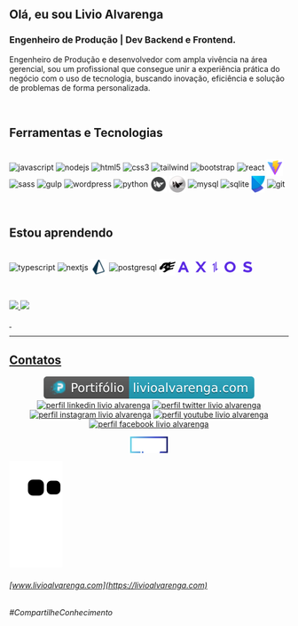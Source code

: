 ## Olá, eu sou **Livio Alvarenga**

### Engenheiro de Produção | Dev Backend e Frontend.
Engenheiro de Produção e desenvolvedor com ampla vivência na área gerencial, sou um profissional que consegue unir a experiência prática do negócio com o uso de tecnologia, buscando inovação, eficiência e solução de problemas de forma personalizada.

&nbsp;

## **Ferramentas e Tecnologias**
<div style="display: inline_block"><br>
  <img align="center" alt="javascript" height="30" src="https://cdn.jsdelivr.net/gh/devicons/devicon/icons/javascript/javascript-plain.svg">
  <img align="center" alt="nodejs" height="30" src="https://cdn.jsdelivr.net/gh/devicons/devicon/icons/nodejs/nodejs-plain.svg">
  <img align="center" alt="html5" height="30" src="https://cdn.jsdelivr.net/gh/devicons/devicon/icons/html5/html5-plain-wordmark.svg">
  <img align="center" alt="css3" height="30" src="https://cdn.jsdelivr.net/gh/devicons/devicon/icons/css3/css3-plain-wordmark.svg">
  <img align="center" alt="tailwind" height="30" src="https://cdn.jsdelivr.net/gh/devicons/devicon/icons/tailwindcss/tailwindcss-plain.svg">
  <img align="center" alt="bootstrap" height="30" src="https://cdn.jsdelivr.net/gh/devicons/devicon/icons/bootstrap/bootstrap-plain.svg">
  <img align="center" alt="react" height="30" src="https://cdn.jsdelivr.net/gh/devicons/devicon/icons/react/react-original.svg">
  <img align="center" alt="vite" height="30" src="https://raw.githubusercontent.com/LivioAlvarenga/LivioAlvarenga/3c6e62cf6789eea4733372d2a109ee3f8a5a42d4/files/vite.svg">
  <img align="center" alt="sass" height="30" src="https://cdn.jsdelivr.net/gh/devicons/devicon/icons/sass/sass-original.svg">
  <img align="center" alt="gulp" height="30" src="https://cdn.jsdelivr.net/gh/devicons/devicon/icons/gulp/gulp-plain.svg">
  <img align="center" alt="wordpress" height="30" src="https://cdn.jsdelivr.net/gh/devicons/devicon/icons/wordpress/wordpress-original.svg">
  <img align="center" alt="python" height="30" src="https://cdn.jsdelivr.net/gh/devicons/devicon/icons/python/python-original.svg">
  <img align="center" alt="kivy" height="30" src="https://raw.githubusercontent.com/LivioAlvarenga/LivioAlvarenga/677c23938a4c4ee267ad946d8c8a7cc4e513a4e4/files/kivy.svg">
  <img align="center" alt="kivymd" height="30" src="https://github.com/LivioAlvarenga/LivioAlvarenga/blob/main/files/kivymd.png?raw=true">
  <img align="center" alt="mysql" height="30" src="https://cdn.jsdelivr.net/gh/devicons/devicon/icons/mysql/mysql-original.svg">
  <img align="center" alt="sqlite" height="30" src="https://cdn.jsdelivr.net/gh/devicons/devicon/icons/sqlite/sqlite-original.svg">
  <img align="center" alt="poetry" height="30" src="https://raw.githubusercontent.com/LivioAlvarenga/LivioAlvarenga/d9a9c4a96fc20fba39a9fcc7113ca84e0593f77a/files/poetry.svg">
  <img align="center" alt="git" height="30" src="https://cdn.jsdelivr.net/gh/devicons/devicon/icons/git/git-plain.svg">
</div>

&nbsp;
          
## **Estou aprendendo**

<div style="display: inline_block"><br>
  <img align="center" alt="typescript" height="30" src="https://cdn.jsdelivr.net/gh/devicons/devicon/icons/typescript/typescript-plain.svg">
  <img align="center" alt="nextjs" height="30" src="https://cdn.jsdelivr.net/gh/devicons/devicon/icons/nextjs/nextjs-original.svg">
  <img align="center" alt="prisma" height="30" src="https://raw.githubusercontent.com/LivioAlvarenga/LivioAlvarenga/13c726183de46420023ecabf4fc3c90191d4a8d0/files/prisma.svg">
  <img align="center" alt="postgresql" height="30" src="https://cdn.jsdelivr.net/gh/devicons/devicon/icons/postgresql/postgresql-original.svg">
  <img align="center" alt="fastify" height="30" src="https://raw.githubusercontent.com/LivioAlvarenga/LivioAlvarenga/13c726183de46420023ecabf4fc3c90191d4a8d0/files/fastify.svg">
  <img align="center" alt="axios" height="20" src="https://raw.githubusercontent.com/LivioAlvarenga/LivioAlvarenga/13c726183de46420023ecabf4fc3c90191d4a8d0/files/axios.svg">
</div>

&nbsp;

<div>
  <a href="https://github.com/LivioAlvarenga">
  <img height="180em" src="https://github-readme-stats.vercel.app/api?username=LivioAlvarenga&show_icons=true&theme=algolial&include_all_commits=true&count_private=true"/>
  <img height="180em" src="https://github-readme-stats.vercel.app/api/top-langs/?username=LivioAlvarenga&layout=compact&langs_count=7&theme=algolia"/>
</div>

&nbsp;

<hr>

## **Contatos**

<p align="center">
  <a href= "https://www.livioalvarenga.com/"><img alt="portifólio livio alvarenga" src="https://raw.githubusercontent.com/LivioAlvarenga/LivioAlvarenga/13c726183de46420023ecabf4fc3c90191d4a8d0/files/badgePortifolioLivio.svg"></a>
  <a href= "https://www.linkedin.com/in/livio-alvarenga-planejamento-mrp-engenheiro-produ%C3%A7%C3%A3o-materiais-vba-powerbi/"><img alt="perfil linkedin livio alvarenga" src="https://img.shields.io/static/v1?logoWidth=15&logoColor=0A66C2&logo=LinkedIn&label=LinkedIn&message=Livio Alvarenga&color=0A66C2"></a>
  <a href= "https://twitter.com/AlvarengaLivio"><img alt="perfil twitter livio alvarenga" src="https://img.shields.io/static/v1?logoWidth=15&logoColor=1DA1F2&logo=Twitter&label=Twitter&message=@AlvarengaLivio&color=1DA1F2"></a>
  <a href= "https://www.instagram.com/livio_alvarenga/"><img alt="perfil instagram livio alvarenga" src="https://img.shields.io/static/v1?logoWidth=15&logoColor=E4405F&logo=Instagram&label=Instagram&message=@livio_alvarenga&color=E4405F"></a>
  <a href= "https://www.youtube.com/channel/UCrZgsh8IWyyNrRZ7cjrPbcg"><img alt="perfil youtube livio alvarenga" src="https://img.shields.io/static/v1?logoWidth=15&logoColor=FF0000&logo=YouTube&label=Youtube&message=Livio Alvarenga&color=FF0000"></a>
  <a href= "https://www.facebook.com/profile.php?id=100083957091312"><img alt="perfil facebook livio alvarenga" src="https://img.shields.io/static/v1?logoWidth=15&logoColor=1877F2&logo=Facebook&label=Facebook&message=Livio Alvarenga&color=1877F2"></a>
</p>
<p align="center">
 <a href= "https://cursos.alura.com.br/vitrinedev/livioalvarenga"><img alt="perfil vitrinedev livio alvarenga" align="center" height="30" src="https://raw.githubusercontent.com/LivioAlvarenga/LivioAlvarenga/e0f5b5a82976af114d957c20f0c78b4d304a68a0/files/vitrinedev.svg"></a>
</p>

![](https://github.com/LivioAlvarenga/LivioAlvarenga/blob/output/github-contribution-grid-snake.svg)
  
 
 ###### [www.livioalvarenga.com](https://livioalvarenga.com)
 ###### _#CompartilheConhecimento_

